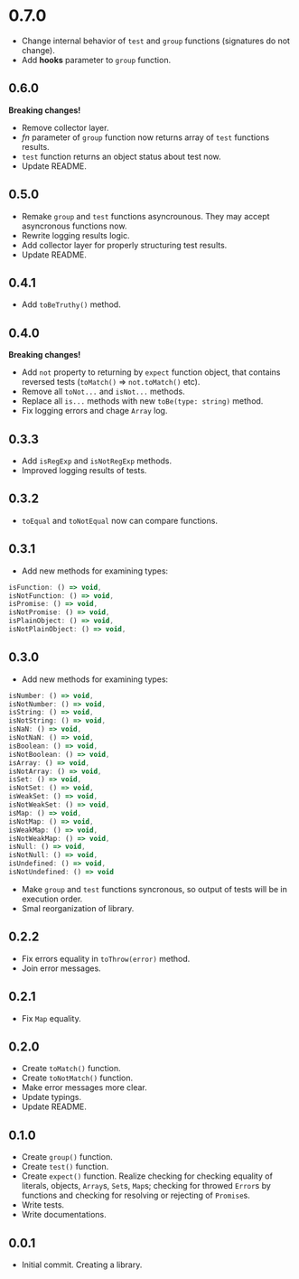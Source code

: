 # 0.7.0

- Change internal behavior of `test` and `group` functions (signatures do not change).
- Add **hooks** parameter to `group` function.

## 0.6.0

**Breaking changes!**
- Remove collector layer.
- *fn* parameter of `group` function now returns array of `test` functions results.
- `test` function returns an object status about test now.
- Update README.

## 0.5.0

- Remake `group` and `test` functions asyncrounous. They may accept asyncronous functions now.
- Rewrite logging results logic.
- Add collector layer for properly structuring test results.
- Update README.

## 0.4.1

- Add `toBeTruthy()` method.

## 0.4.0

**Breaking changes!**
- Add `not` property to returning by `expect` function object, that contains reversed tests (`toMatch()` => `not.toMatch()` etc).
- Remove all `toNot...` and `isNot...` methods.
- Replace all `is...` methods with new `toBe(type: string)` method.
- Fix logging errors and chage `Array` log.

## 0.3.3

- Add `isRegExp` and `isNotRegExp` methods.
- Improved logging results of tests.

## 0.3.2

- `toEqual` and `toNotEqual` now can compare functions.

## 0.3.1

- Add new methods for examining types:
```javascript
isFunction: () => void,
isNotFunction: () => void,
isPromise: () => void,
isNotPromise: () => void,
isPlainObject: () => void,
isNotPlainObject: () => void,
```

## 0.3.0

- Add new methods for examining types:
```javascript
isNumber: () => void,
isNotNumber: () => void,
isString: () => void,
isNotString: () => void,
isNaN: () => void,
isNotNaN: () => void,
isBoolean: () => void,
isNotBoolean: () => void,
isArray: () => void,
isNotArray: () => void,
isSet: () => void,
isNotSet: () => void,
isWeakSet: () => void,
isNotWeakSet: () => void,
isMap: () => void,
isNotMap: () => void,
isWeakMap: () => void,
isNotWeakMap: () => void,
isNull: () => void,
isNotNull: () => void,
isUndefined: () => void,
isNotUndefined: () => void
```
- Make `group` and `test` functions syncronous, so output of tests will be in execution order.
- Smal reorganization of library.

## 0.2.2

- Fix errors equality in `toThrow(error)` method.
- Join error messages.

## 0.2.1

- Fix `Map` equality.

## 0.2.0

- Create `toMatch()` function.
- Create `toNotMatch()` function.
- Make error messages more clear.
- Update typings.
- Update README.

## 0.1.0

- Create `group()` function.
- Create `test()` function.
- Create `expect()` function. Realize checking for checking equality of literals, objects, `Array`s, `Set`s, `Map`s; checking for throwed `Error`s by functions and checking for resolving or rejecting of `Promise`s.
- Write tests.
- Write documentations.

## 0.0.1

- Initial commit. Creating a library.